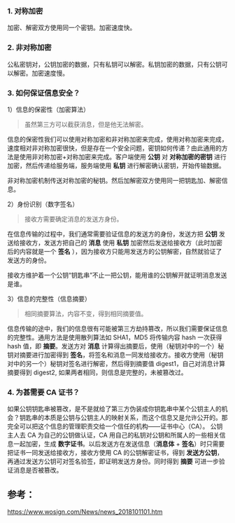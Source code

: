 ### 1. 对称加密
加密、解密双方使用同一个密钥。加密速度快。

### 2. 非对称加密
公私密钥对，公钥加密的数据，只有私钥可以解密。私钥加密的数据，只有公钥可以解密。加密速度慢。

### 3. 如何保证信息安全？

1）信息的保密性（加密算法）
> 虽然第三方可以截获消息，但是他无法解密。

信息的保密性我们可以使用对称加密和非对称加密来完成，使用对称加密来完成，速度相对非对称加密很快，但是存在一个安全问题，密钥如何传递？由此通用的方法是使用非对称加密+对称加密来完成。客户端使用 **公钥** 对 **对称加密的密钥** 进行加密，然后传递给服务端，服务端使用 **私钥** 进行解密确认密钥，开始传输数据。

非对称加密机制传送对称加密的秘钥。然后加解密双方使用同一把钥匙加、解密信息。

2）身份识别（数字签名）
> 接收方需要确定消息的发送方身份。

在信息传输的过程中，我们通常需要验证信息的发送方的身份，发送方把 **公钥** 发送给接收方，发送方把自己的 **消息** 使用 **私钥** 加密然后发送给接收方（此时加密后的内容就是一个 **签名** ），因为接收方只能用发送方的公钥解密，自然就验证了发送方的身份。

接收方维护着一个公钥“钥匙串”不止一把公钥，能用谁的公钥解开就证明消息发送是谁。

3）信息的完整性（信息摘要）
> 相同摘要算法，内容不变，得到相同摘要值。

信息传输的途中，我们的信息很有可能被第三方劫持篡改，所以我们需要保证信息的完整性。通用方法是使用散列算法如 SHA1，MD5 将传输内容 hash 一次获得 hash 值，即 **摘要**。发送方对 **消息** 计算得出摘要后，使用（秘钥对中的一个）秘钥对摘要进行加密得到 **签名**，将签名和消息一同发给接收方。接收方使用（秘钥对中的另一个）秘钥对签名进行解密，然后得到摘要值 digest1，自己对消息计算摘要得到 digest2, 如果两者相同，则信息是完整的，未被篡改过。

### 4. 为甚需要 CA 证书？
如果公钥钥匙串被篡改，是不是就给了第三方伪装成你钥匙串中某个公钥主人的机会？钥匙串的本质是公钥与公钥主人的映射关系，而这个信息又是允许公开的。那完全可以把这个信息的管理职责交给一个信任的机构——证书中心（CA）。
公钥主人去 CA 为自己的公钥做认证，CA 用自己的私钥对公钥和所属人的一些相关信息一起加密，生成 **数字证书**。以后发送方在发送信息（**消息体** + **签名**）时只需要把证书一同发送给接收方，接收方使用 CA 的公钥解密证书，得到 **发送方公钥**，再通过发送方公钥可对签名验签，即证明发送方身份。同时得到 **摘要** 可进一步验证消息是否被篡改。

## 参考：
https://www.wosign.com/News/news_2018101101.htm
